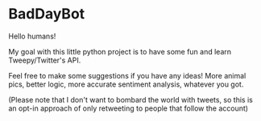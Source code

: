 # BadDayBot

Hello humans!

My goal with this little python project is to have some fun and learn Tweepy/Twitter's API. 

Feel free to make some suggestions if you have any ideas! More animal pics, better logic, more accurate sentiment analysis, whatever you got. 

(Please note that I don't want to bombard the world with tweets, so this is an opt-in approach of only retweeting to people that follow the account)
